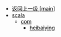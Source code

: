 - [返回上一级 [main]](notes/code/Flink/flink-basis-scala/src/main/)
- [scala](notes/code/Flink/flink-basis-scala/src/main/scala/)
  - [com](notes/code/Flink/flink-basis-scala/src/main/scala/com/)
    - [heibaiying](notes/code/Flink/flink-basis-scala/src/main/scala/com/heibaiying/)
